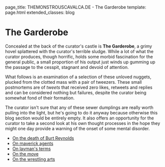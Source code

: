 page_title: THEMONSTROUSCAVALCA.DE - The Garderobe
template: page.html
extended_classes: blog

# The Garderobe

Concealed at the back of the curator's castle is **The Garderobe**, a grimy hovel splattered with the curator's terrible sludge.
While a lot of what the curator produces, though horrific, holds some morbid fascination for the general public, a small proportion
of his output just winds up gumming up the passage to the cesspit, stagnant and devoid of attention.

What follows is an examination of a selection of these unloved nuggets, plucked from the clotted mass with a pair of tweezers.  These
small postmortems are of _tweets_ that received zero likes, retweets and replies and can be considered nothing but failures, despite the 
curator being somewhat fond of their formation.

The curator isn't sure that any of these sewer dumplings are really worth pulling into the light, but he's going to do it anyway because
otherwise this blog section would be entirely empty. It also offers an opportunity for the curator to take a second look at his own thought processes
in the hope they might one day provide a warning of the onset of some mental disorder.

* [On the death of Burt Reynolds](/ill-conceptions/the-garderobe/burt-reynolds.html) 
* [On maverick agents](/ill-conceptions/the-garderobe/maverick-agents.html)
* [On layman's terms](/ill-conceptions/the-garderobe/laymans-terms.html)
* [On the move](/ill-conceptions/the-garderobe/the-move.html)
* [On the wrestling arts](/ill-conceptions/the-garderobe/rasslers.html)